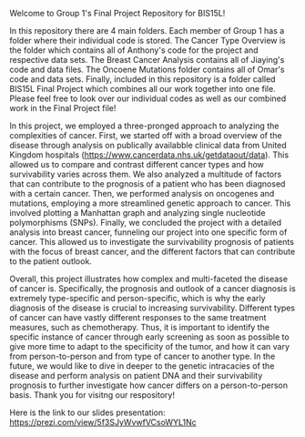 Welcome to Group 1's Final Project Repository for BIS15L!


In this repository there are 4 main folders. Each member of Group 1 has a folder where their individual code is stored. The Cancer Type Overview is the folder which contains all of Anthony's code for the project and respective data sets. The Breast Cancer Analysis contains all of Jiaying's code and data files. The Oncoene Mutations folder contains all of Omar's code and data sets. Finally, included in this repository is a folder called BIS15L Final Project which combines all our work together into one file. Please feel free to look over our individual codes as well as our combined work in the Final Project file! 

In this project, we employed a three-pronged approach to analyzing the complexities of cancer. First, we started off with a broad overview of the disease through analysis on publically availabble clinical data from United Kingdom hospitals (https://www.cancerdata.nhs.uk/getdataout/data). This allowed us to compare and contrast different cancer types and how survivability varies across them. We also analyzed a multitude of factors that can contribute to the prognosis of a patient who has been diagnosed with a certain cancer. Then, we performed analysis on oncogenes and mutations, employing a more streamlined genetic approach to cancer. This involved plotting a Manhattan graph and analyzing single nucleotide polymorphisms (SNPs). Finally, we concluded the project with a detailed analysis into breast cancer, funneling our project into one specific form of cancer. This allowed us to investigate the survivability prognosis of patients with the focus of breast cancer, and the different factors that can contribute to the patient outlook. 

Overall, this project illustrates how complex and multi-faceted the disease of cancer is. Specifically, the prognosis and outlook of a cancer diagnosis is extremely type-specific and person-specific, which is why the early diagnosis of the disease is crucial to increasing survivability. Different types of cancer can have vastly different responses to the same treatment measures, such as chemotherapy. Thus, it is important to identify the specific instance of cancer through early screening as soon as possible to give more time to adapt to the specificity of the tumor, and how it can vary from person-to-person and from type of cancer to another type. In the future, we would like to dive in deeper to the genetic intracacies of the disease and perform analysis on patient DNA and their survivability prognosis to further investigate how cancer differs on a person-to-person basis. Thank you for visitng our respository! 

Here is the link to our slides presentation: https://prezi.com/view/5f3SJyWvwfVCsoWYL1Nc
